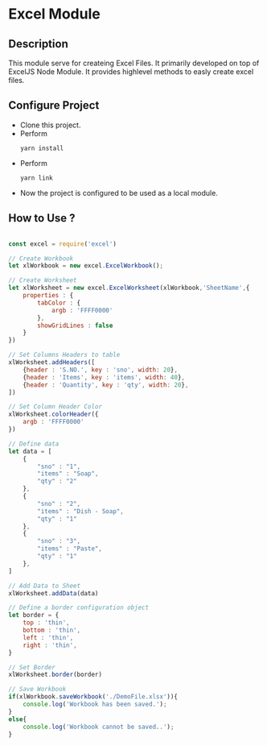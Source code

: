 # Excel Module

## Description
This module serve for createing Excel Files. It primarily developed on top of ExcelJS Node Module.
It provides highlevel methods to easly create excel files.

## Configure Project
-  Clone this project.
-   Perform 
    ```
    yarn install
    ```
-   Perform
    ```
    yarn link
    ```
-   Now the project is configured to be used as a local module.

## How to Use ?

```javascript

const excel = require('excel')

// Create Workbook 
let xlWorkbook = new excel.ExcelWorkbook();

// Create Worksheet 
let xlWorksheet = new excel.ExcelWorksheet(xlWorkbook,'SheetName',{
    properties : {
        tabColor : {
            argb : 'FFFF0000'
        },
        showGridLines : false
    }
}) 

// Set Columns Headers to table
xlWorksheet.addHeaders([
    {header : 'S.NO.', key : 'sno', width: 20},
    {header : 'Items', key : 'items', width: 40},
    {header : 'Quantity', key : 'qty', width: 20},
])

// Set Column Header Color
xlWorksheet.colorHeader({
    argb : 'FFFF0000'
})

// Define data 
let data = [
    {
        "sno" : "1",
        "items" : "Soap",
        "qty" : "2" 
    },
    {
        "sno" : "2",
        "items" : "Dish - Soap",
        "qty" : "1" 
    },
    {
        "sno" : "3",
        "items" : "Paste",
        "qty" : "1" 
    },
]

// Add Data to Sheet
xlWorksheet.addData(data)

// Define a border configuration object
let border = {
    top : 'thin',
    bottom : 'thin',
    left : 'thin',
    right : 'thin',
}

// Set Border
xlWorksheet.border(border)

// Save Workbook
if(xlWorkbook.saveWorkbook('./DemoFile.xlsx')){
    console.log('Workbook has been saved.');
}
else{
    console.log('Workbook cannot be saved..');
}

```
